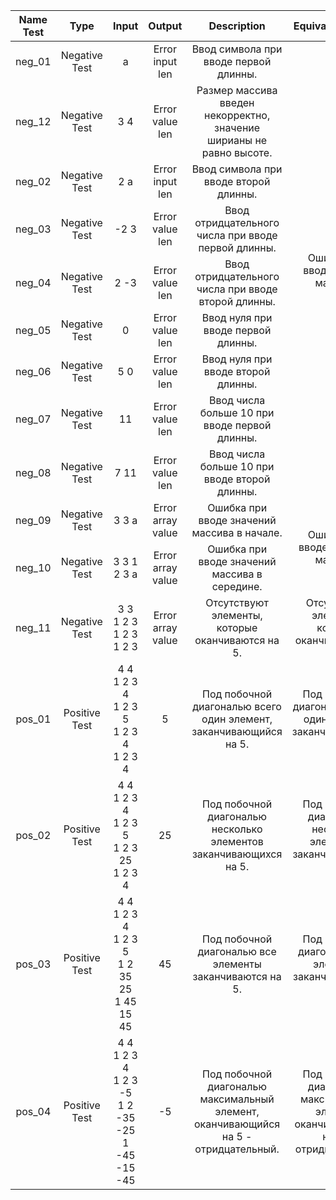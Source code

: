 <table>
    <thead>
        <tr>
            <th>Name Test</th>
            <th>Type</th>
            <th>Input</th>
            <th>Output</th>
            <th>Description</th>
            <th>Equivalence class</th>
        </tr>
    </thead>
    <tbody>
        <tr>
            <td align="center">neg_01</td>
            <td align="center">Negative Test</td>
            <td align="center">a</td>
            <td align="center">Error input len </td>
            <td align="center">Ввод символа при вводе первой длинны.</td>
            <td rowspan=9 align="center">Ошибка при вводе длинны массива.</td>
        </tr>
        <tr>
            <td align="center">neg_12</td>
            <td align="center">Negative Test</td>
            <td align="center">3 4</td>
            <td align="center">Error value len</td>
            <td align="center">Размер массива введен некорректно, значение ширианы не равно высоте.</td>
        </tr>
        <tr>
            <td align="center">neg_02</td>
            <td align="center">Negative Test</td>
            <td align="center">2 a</td>
            <td align="center">Error input len</td>
            <td align="center">Ввод символа при вводе второй длинны.</td>
        </tr>
        <tr>
            <td align="center">neg_03</td>
            <td align="center">Negative Test</td>
            <td align="center">-2 3</td>
            <td align="center">Error value len</td>
            <td align="center">Ввод отридцательного числа при вводе первой длинны.</td>
        </tr>
        <tr>
            <td align="center">neg_04</td>
            <td align="center">Negative Test</td>
            <td align="center">2 -3</td>
            <td align="center">Error value len</td>
            <td align="center">Ввод отридцательного числа при вводе второй длинны.</td>
        </tr>
        <tr>
            <td align="center">neg_05</td>
            <td align="center">Negative Test</td>
            <td align="center">0</td>
            <td align="center">Error value len</td>
            <td align="center">Ввод нуля при вводе первой длинны.</td>
        </tr>
        <tr>
            <td align="center">neg_06</td>
            <td align="center">Negative Test</td>
            <td align="center">5 0</td>
            <td align="center">Error value len</td>
            <td align="center">Ввод нуля при вводе второй длинны.</td>
        </tr>
        <tr>
            <td align="center">neg_07</td>
            <td align="center">Negative Test</td>
            <td align="center">11</td>
            <td align="center">Error value len</td>
            <td align="center">Ввод числа больше 10 при вводе первой длинны.</td>
        </tr>
        <tr>
            <td align="center">neg_08</td>
            <td align="center">Negative Test</td>
            <td align="center">7 11</td>
            <td align="center">Error value len</td>
            <td align="center">Ввод числа больше 10 при вводе второй длинны.</td>
        </tr>
        <tr>
            <td align="center">neg_09</td>
            <td align="center">Negative Test</td>
            <td align="center">3 3 a</td>
            <td align="center">Error array value </td>
            <td align="center">Ошибка при вводе значений массива в начале.</td>
            <td rowspan=2 align="center">Ошибка при вводе значений массива.</td>
        </tr>
        <tr>
            <td align="center">neg_10</td>
            <td align="center">Negative Test</td>
            <td align="center">3 3 1 2 3 a</td>
            <td align="center">Error array value </td>
            <td align="center">Ошибка при вводе значений массива в середине.</td>
        </tr>
        <tr>
            <td align="center">neg_11</td>
            <td align="center">Negative Test</td>
            <td align="center">3 3 <br> 1 2 3 <br> 1 2 3 <br> 1 2 3</td>
            <td align="center">Error array value </td>
            <td align="center">Отсутствуют элементы, которые оканчиваются на 5.</td>
            <td rowspan=1 align="center">Отсутствуют элементы, которые оканчиваются на 5.</td>
        </tr>
        <tr>
            <td align="center">pos_01</td>
            <td align="center">Positive Test</td>
            <td align="center">4 4 <br> 1 2 3 4 <br> 1 2 3 5 <br> 1 2 3 4 <br> 1 2 3 4</td>
            <td align="center">5</td>
            <td align="center">Под побочной диагональю всего один элемент, заканчивающийся на 5.</td>
            <td rowspan=1 align="center">Под побочной диагональю всего один элемент заканчивающийся на 5.</td>
        </tr>
        <tr>
            <td align="center">pos_02</td>
            <td align="center">Positive Test</td>
            <td align="center">4 4 <br> 1 2 3 4 <br> 1 2 3 5 <br> 1 2 3 25 <br> 1 2 3 4</td>
            <td align="center">25</td>
            <td align="center">Под побочной диагональю несколько элементов заканчивающихся на 5.</td>
            <td rowspan=1 align="center">Под побочной диагональю несколько элементов, заканчивающихся на 5.</td>
        </tr>
        <tr>
            <td align="center">pos_03</td>
            <td align="center">Positive Test</td>
            <td align="center"> 4 4 <br> 1 2 3 4 <br> 1 2 3 5 <br> 1 2 35 25 <br> 1 45 15 45</td>
            <td align="center">45</td>
            <td align="center">Под побочной диагональю все элементы заканчиваются на 5.</td>
            <td rowspan=1 align="center">Под побочной диагональю все элементы заканчиваются на 5.</td>
        </tr>
        <tr>
            <td align="center">pos_04</td>
            <td align="center">Positive Test</td>
            <td align="center"> 4 4 <br> 1 2 3 4 <br> 1 2 3 -5 <br> 1 2 -35 -25 <br> 1 -45 -15 -45</td>
            <td align="center">-5</td>
            <td align="center">Под побочной диагональю максимальный элемент, оканчивающийся на 5 - отридцательный.</td>
            <td rowspan=1 align="center">Под побочной диагональю максимальный элемент, оканчивающийся на 5 - отридцательный.</td>
        </tr>
    </tbody>
</table>